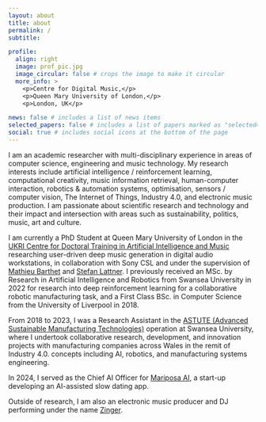 ```yaml
---
layout: about
title: about
permalink: /
subtitle:

profile:
  align: right
  image: prof_pic.jpg
  image_circular: false # crops the image to make it circular
  more_info: >
    <p>Centre for Digital Music,</p>
    <p>Queen Mary University of London,</p>
    <p>London, UK</p>

news: false # includes a list of news items
selected_papers: false # includes a list of papers marked as "selected={true}"
social: true # includes social icons at the bottom of the page
---
```


I am an academic researcher with multi-disciplinary experience in areas of computer science, engineering and music technology.
My research interests include artificial intelligence / reinforcement learning, computational creativity, music information retrieval, human-computer interaction, robotics & automation systems, optimisation, sensors / computer vision, The Internet of Things, Industry 4.0, and electronic music production. I am passionate about scientific research and technology and their impact and intersection with areas such as sustainability, politics, music, art and culture.

I am currently a PhD Student at Queen Mary University of London in the [UKRI Centre for Doctoral Training in Artificial Intelligence and Music](https://www.aim.qmul.ac.uk/) researching user-driven deep music generation in digital audio workstations, in collaboration with Sony CSL and under the supervision of [Mathieu Barthet](https://www.qmul.ac.uk/eecs/people/profiles/barthetmathieu.html) and [Stefan Lattner](https://csl.sony.fr/member/stefan-lattner-phd/). I previously received an MSc. by Research in Artificial Intelligence and Robotics from Swansea University in 2022 for research into deep reinforcement learning for a collaborative robotic manufacturing task, and a First Class BSc. in Computer Science from the University of Liverpool in 2018.

From 2018 to 2023, I was a Research Assistant in the [ASTUTE (Advanced Sustainable Manufacturing Technologies)](https://www.swansea.ac.uk/science-and-engineering/research/engineering/astute/) operation at Swansea University, where I undertook collaborative research, development, and innovation projects with manufacturing companies across Wales in the remit of Industry 4.0. concepts including AI, robotics, and manufacturing systems engineering.

In 2024, I served as the Chief AI Officer for [Mariposa AI](https://mariposa.app/), a start-up developing an AI-assisted slow dating app.

Outside of research, I am also an electronic music producer and DJ performing under the name [Zinger](https://soundcloud.com/djzinger).
